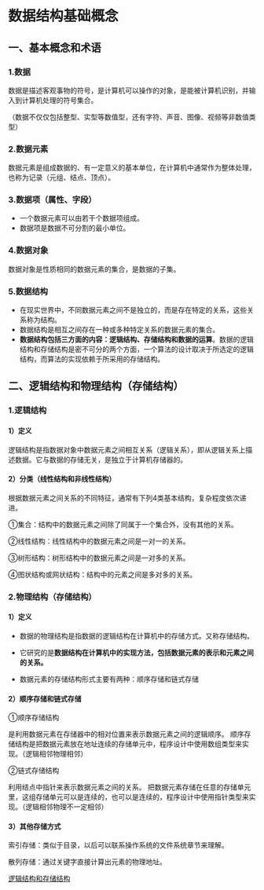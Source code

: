 # 数据结构基础概念

## 一、基本概念和术语
### 1.数据
数据是描述客观事物的符号，是计算机可以操作的对象，是能被计算机识别，并输入到计算机处理的符号集合。

（数据不仅仅包括整型、实型等数值型，还有字符、声音、图像、视频等非数值类型）

### 2.数据元素
数据元素是组成数据的、有一定意义的基本单位，在计算机中通常作为整体处理，也称为记录（元组、结点、顶点）。

### 3.数据项（属性、字段）
- 一个数据元素可以由若干个数据项组成。
- 数据项是数据不可分割的最小单位。

### 4.数据对象
数据对象是性质相同的数据元素的集合，是数据的子集。

### 5.数据结构
- 在现实世界中，不同数据元素之间不是独立的，而是存在特定的关系，这些关系称为结构。
- 数据结构是相互之间存在一种或多种特定关系的数据元素的集合。
- **数据结构包括三方面的内容：逻辑结构、存储结构和数据的运算**。数据的逻辑结构和存储结构是密不可分的两个方面，一个算法的设计取决于所选定的逻辑结构，而算法的实现依赖于所采用的存储结构。



##  二、逻辑结构和物理结构（存储结构）
### 1.逻辑结构
#### 1）定义
逻辑结构是指数据对象中数据元素之间相互关系（逻辑关系），即从逻辑关系上描述数据。它与数据的存储无关，是独立于计算机存储器的。

#### 2）分类（线性结构和非线性结构）
根据数据元素之间关系的不同特征，通常有下列4类基本结构，复杂程度依次递进。

①集合：结构中的数据元素之间除了同属于一个集合外，没有其他的关系。

②线性结构：线性结构中的数据元素之间是一对一的关系。

③树形结构：树形结构中的数据元素之间是一对多的关系。

④图状结构或网状结构：结构中的元素之间是多对多的关系。



### 2.物理结构（存储结构）
#### 1）定义
- 数据的物理结构是指数据的逻辑结构在计算机中的存储方式。又称存储结构。

- 它研究的是**数据结构在计算机中的实现方法，包括数据元素的表示和元素之间的关系。**

- 数据元素的存储结构形式主要有两种：顺序存储和链式存储

#### 2）顺序存储和链式存储
①顺序存储结构

是利用数据元素在存储器中的相对位置来表示数据元素之间的逻辑顺序。
顺序存储结构是把数据元素放在地址连续的存储单元中，程序设计中使用数组类型来实现。（逻辑相邻物理相邻）

②链式存储结构

利用结点中指针来表示数据元素之间的关系。
把数据元素存储在任意的存储单元里，这组存储单元可以是连续的，也可以是连续的，程序设计中使用指针类型来实现。（逻辑相邻物理不一定相邻）

#### 3）其他存储方式
索引存储：类似于目录，以后可以联系操作系统的文件系统章节来理解。

散列存储：通过关键字直接计算出元素的物理地址。

[逻辑结构和存储结构](https://blog.csdn.net/Jacky_Feng/article/details/108538689)